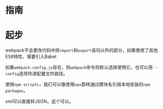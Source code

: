# 指南

# 起步

webpack不会更改代码中除`import`和`export`语句以外的部分，如果使用了其他ES6特性，需要引入Babel

如果`webpack.config.js`存在，则`webpack`命令将默认选择使用它。也可以用 `--config`选项传递配置文件路径。

使用`npm scripts`，我们可以像使用`npx`那样通过模块名引用本地安装的`npm packages`。

xml可以直接转JSON，这个可以。